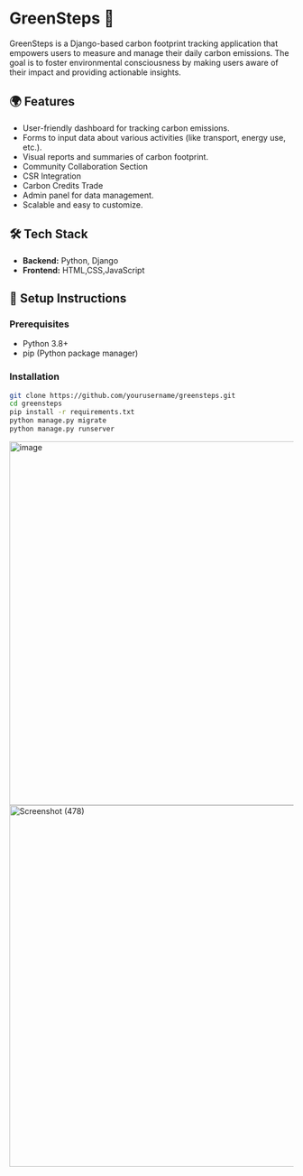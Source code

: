 # GreenSteps 🌱

GreenSteps is a Django-based carbon footprint tracking application that empowers users to measure and manage their daily carbon emissions. The goal is to foster environmental consciousness by making users aware of their impact and providing actionable insights.

## 🌍 Features
- User-friendly dashboard for tracking carbon emissions.
- Forms to input data about various activities (like transport, energy use, etc.).
- Visual reports and summaries of carbon footprint.
- Community Collaboration Section
- CSR Integration
- Carbon Credits Trade 
- Admin panel for data management.
- Scalable and easy to customize.

## 🛠️ Tech Stack
- **Backend:** Python, Django
- **Frontend:** HTML,CSS,JavaScript


## 🚀 Setup Instructions

### Prerequisites
- Python 3.8+
- pip (Python package manager)

### Installation
   ```bash
   git clone https://github.com/yourusername/greensteps.git
   cd greensteps
   pip install -r requirements.txt
   python manage.py migrate
   python manage.py runserver
   ```


<img width="1366" height="645" alt="image" src="https://github.com/user-attachments/assets/a77f22f6-4b1c-4078-b588-9265b9cdd706" />

<img width="1366" height="641" alt="Screenshot (478)" src="https://github.com/user-attachments/assets/6200b66d-a9d5-4d6b-b871-146169fc34f1" />

